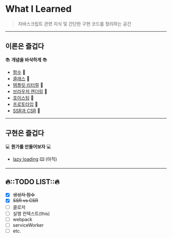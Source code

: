# What I Learned

> 자바스크립트 관련 지식 및 간단한 구현 코드를 정리하는 공간

---

## 이론은 즐겁다

📚 **개념을 바삭하게** 📚

- [함수](./content/함수) 📝
- [클래스](./content/클래스) 📝
- [템플릿 리터럴](./content/템플릿리터럴) 📝
- [브라우저 렌더링](./content/rendering) 📝
- [호이스팅](./content/호이스팅) 📝
- [프로토타입](./content/프로토타입) 📝
- [SSR과 CSR](./content/CSR-SSR) 📝

---

## 구현은 즐겁다

💻 **뭔가를 만들어보자** 💻

- [lazy loading](./) ⌨️ (아직)

---

## 🔥::TODO LIST::🔥

- [x] ~~생성자 함수~~
- [x] ~~SSR vs CSR~~
- [ ] 클로저
- [ ] 실행 컨텍스트(this)
- [ ] webpack
- [ ] serviceWorker
- [ ] etc.
